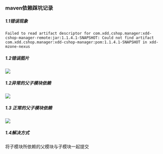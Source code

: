 ### maven依赖踩坑记录

##### 1.1错误现象

```
Failed to read artifact descriptor for com.xdd.cshop.manager:xdd-cshop-manager-remote:jar:1.1.4.1-SNAPSHOT: Could not find artifact com.xdd.cshop.manager:xdd-cshop-manager:pom:1.1.4.1-SNAPSHOT in xdd-mzone-nexus 
```

##### 1.2错误图片

![](C:\Users\wuzhuwei\Desktop\studyNotes\images\maven\errorView.png)



##### 1.2异常的父子模块依赖

![](C:\Users\wuzhuwei\Desktop\studyNotes\images\maven\errorStruct.png)



##### 1.3 正常的父子模块依赖

![](C:\Users\wuzhuwei\Desktop\studyNotes\images\maven\normalStruct.png)

##### 1.4解决方式

 将子模块所依赖的父模块与子模块一起提交


